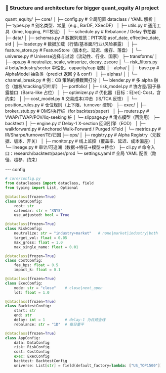
### 📁 Structure and architecture for bigger quant_equity AI project

quant_equity/
├─ core/
│  ├─ config.py            # 全局配置 dataclass / YAML 解析
│  ├─ types.py             # 别名类型、常量（e.g., BarDF, XSecDF）
│  ├─ utils.py             # 通用工具（time, logging, PIT校验）
│  └─ schedule.py          # Rebalance / Delay 节拍器
├─ data/
│  ├─ schemas.py           # 数据列规范：PIT字段 asof_date, effective_date, sid
│  ├─ loader.py            # 数据加载（行情/基本面/行业/风险暴露）
│  ├─ feature_store.py     # FeatureStore（版本化、延迟、缓存、落盘）
│  └─ universe.py          # Universe选择与过滤（流动性、行业、国家）
├─ transforms/
│  ├─ ops.py               # neutralize, scale, winsorize, decay, zscore
│  └─ risk_filters.py      # beta/industry/sector 中性化、capacity/cap 限制
├─ alpha/
│  ├─ base.py              # AlphaModel 抽象类（predict 返回 ŷ & conf）
│  ├─ alphas/
│  │  └─ channel_break.py  # 例：CB 策略的横截面打分
│  └─ blender.py           # 多 alpha 融合（加权/stacking/贝叶斯）
├─ portfolio/
│  ├─ risk_model.py        # 协方差/因子暴露接口（Barra-like 占位）
│  ├─ optimizer.py         # 优化器（目标：E[ret]-Cost，含约束）
│  ├─ cost_model.py        # 交易成本/冲击（IS/TCA 反馈）
│  └─ position_rules.py    # 仓位规则（上下限、turnover 控制）
├─ exec/
│  ├─ broker_stub.py       # OMS/执行桩（for backtest/paper）
│  ├─ routers.py           # VWAP/TWAP/POV/liq-seeking 桩
│  └─ slippage.py          # 滑点模型（回测用）
├─ backtest/
│  ├─ engine.py            # Delay-1 X-section 回测引擎（EOD）
│  ├─ walkforward.py       # Anchored Walk-Forward / Purged KFold
│  └─ metrics.py           # IR/Sharpe/turnover/TE/归因
├─ ops/
│  ├─ registry.py          # Alpha Registry（元数据、版本、开关）
│  ├─ monitor.py           # 线上监控（覆盖率、延迟、成本偏差）
│  └─ lineage.py           # 审计/可追溯（数据→特征→模型→持仓）
├─ cli.py                  # 命令入口：research/backtest/paper/prod
└─ settings.yaml           # 全局 YAML 配置（路径、超参、约束）


--- config
```python
# core/config.py
from dataclasses import dataclass, field
from typing import List, Optional

@dataclass(frozen=True)
class DataConfig:
    root: str
    calendar: str = "XNYS"
    use_adjusted: bool = True

@dataclass(frozen=True)
class RiskConfig:
    neutralize: str = "industry+market"   # none|market|industry|both
    target_vol: float = 0.05
    max_gross: float = 1.0
    max_single_name: float = 0.01

@dataclass(frozen=True)
class CostConfig:
    fee_bps: float = 0.5
    impact_k: float = 0.1

@dataclass(frozen=True)
class ExecConfig:
    mode: str = "close"    # close|next_open
    lot: float = 1.0

@dataclass(frozen=True)
class BacktestConfig:
    start: str
    end: str
    delay: int = 1         # delay-1 为日频金线
    rebalance: str = "1D"  # 每日重平

@dataclass(frozen=True)
class AppConfig:
    data: DataConfig
    risk: RiskConfig
    cost: CostConfig
    exec: ExecConfig
    backtest: BacktestConfig
    universe: List[str] = field(default_factory=lambda: ["US_TOP1500"])

```
